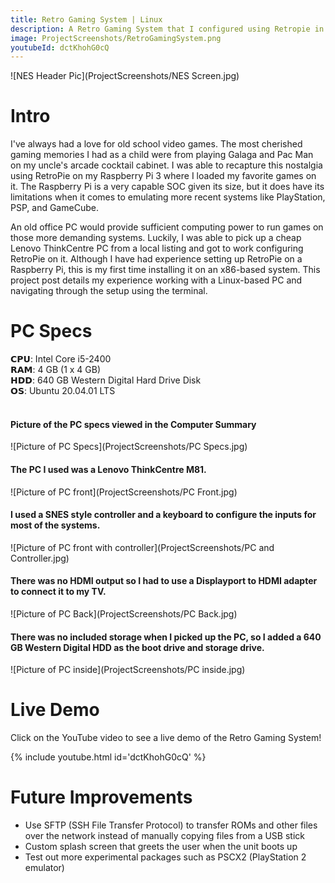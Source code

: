 ```yaml
---
title: Retro Gaming System | Linux
description: A Retro Gaming System that I configured using Retropie in Ubuntu 20.04.01 LTS.
image: ProjectScreenshots/RetroGamingSystem.png
youtubeId: dctKhohG0cQ                                      
---
```


<link rel="stylesheet" type="text/css" href="video-embed.css">

![NES Header Pic](ProjectScreenshots/NES Screen.jpg)<br>

# Intro
I've always had a love for old school video games. The most cherished gaming memories I had as a child were from playing Galaga and Pac Man on my uncle's arcade cocktail cabinet. I was able to recapture this nostalgia using RetroPie on my Raspberry Pi 3 where I loaded my favorite games on it. The Raspberry Pi is a very capable SOC given its size, but it does have its limitations when it comes to emulating more recent systems like PlayStation, PSP, and GameCube. 

An old office PC would provide sufficient computing power to run games on those more demanding systems. Luckily, I was able to pick up a cheap Lenovo ThinkCentre PC from a local listing and got to work configuring RetroPie on it. Although I have had experience setting up RetroPie on a Raspberry Pi, this is my first time installing it on an x86-based system. This project post details my experience working with a Linux-based PC and navigating through the setup using the terminal.

# PC Specs
𝗖𝗣𝗨:  Intel Core i5-2400 <br>
𝗥𝗔𝗠: 4 GB (1 x 4 GB)<br>
𝗛𝗗𝗗: 640 GB Western Digital Hard Drive Disk<br>
𝗢𝗦: Ubuntu 20.04.01 LTS<br><br>

#### Picture of the PC specs viewed in the Computer Summary
![Picture of PC Specs](ProjectScreenshots/PC Specs.jpg)<br>
#### The PC I used was a Lenovo ThinkCentre M81.
![Picture  of PC front](ProjectScreenshots/PC Front.jpg)<br>

#### I used a SNES style controller and a keyboard to configure the inputs for most of the systems. 
![Picture  of PC front with controller](ProjectScreenshots/PC and Controller.jpg)<br>

#### There was no HDMI output so I had to use a Displayport to HDMI adapter to connect it to my TV.
![Picture of PC Back](ProjectScreenshots/PC Back.jpg)<br>

#### There was no included storage when I picked up the PC, so I added a 640 GB Western Digital HDD as the boot drive and storage drive.
![Picture of PC inside](ProjectScreenshots/PC inside.jpg)<br>


# Live Demo
Click on the YouTube video to see a live demo of the Retro Gaming System!

{% include youtube.html id='dctKhohG0cQ' %}

# Future Improvements

* Use SFTP (SSH File Transfer Protocol) to transfer ROMs and other files over the network instead of manually copying files from a USB stick
* Custom splash screen that greets the user when the unit boots up
* Test out more experimental packages such as PSCX2 (PlayStation 2 emulator)


